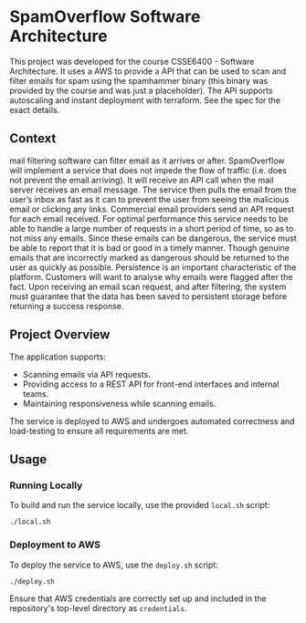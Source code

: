 # SpamOverflow Software Architecture



This project was developed for the course CSSE6400 - Software Architecture. It uses a AWS to provide a API that can be used to scan and filter emails for spam using the spamhammer binary (this binary was provided by the course and was just a placeholder). The API supports autoscaling and instant deployment with terraform. See the spec for the exact details.

## Context



mail filtering software can filter email as it arrives or after. SpamOverflow will implement a service that does not impede the flow of traffic (i.e. does not prevent the email arriving). It will receive an API call when the mail server receives an email message. The service then pulls the email from the user’s inbox as fast as it can to prevent the user from seeing the malicious email or clicking any links. Commercial email providers send an API request for each email received. For optimal performance this service needs to be able to handle a large number of requests in a short period of time, so as to not miss any emails. Since these emails can be dangerous, the service must be able to report that it is bad or good in a timely manner. Though genuine emails that are incorrectly marked as dangerous should be returned to the user as quickly as possible. Persistence is an important characteristic of the platform. Customers will want to analyse why emails were flagged after the fact. Upon receiving an email scan request, and after filtering, the system must guarantee that the data has been saved to persistent storage before returning a success response.

## Project Overview



The application supports:

- Scanning emails via API requests.
- Providing access to a REST API for front-end interfaces and internal teams.
- Maintaining responsiveness while scanning emails.

The service is deployed to AWS and undergoes automated correctness and load-testing to ensure all requirements are met.

## Usage



### Running Locally



To build and run the service locally, use the provided `local.sh` script:

```
./local.sh
```



### Deployment to AWS



To deploy the service to AWS, use the `deploy.sh` script:

```
./deploy.sh
```



Ensure that AWS credentials are correctly set up and included in the repository's top-level directory as `credentials`.